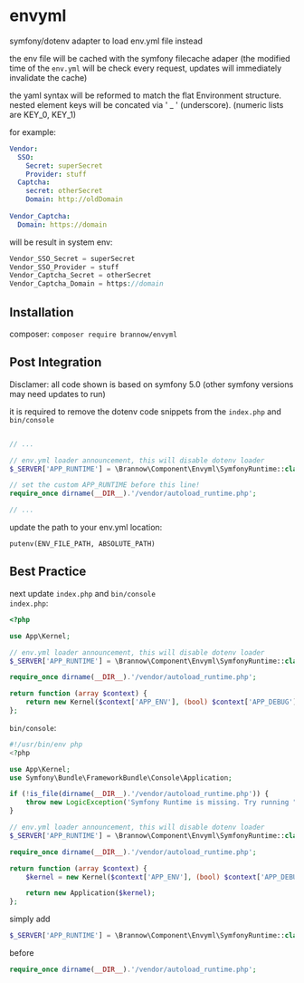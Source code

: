 # envyml
symfony/dotenv adapter to load env.yml file instead

the env file will be cached with the symfony filecache adaper (the modified time of the `env.yml` will be check every request, updates will immediately invalidate the cache)

the yaml syntax will be reformed to match the flat Environment structure.
nested element keys will be concated via ' _ ' (underscore). (numeric lists are KEY_0, KEY_1)

for example: 
```yaml
Vendor:
  SSO:
    Secret: superSecret
    Provider: stuff
  Captcha:
    secret: otherSecret
    Domain: http://oldDomain
    
Vendor_Captcha:
  Domain: https://domain
```
will be result in system env:
```php
Vendor_SSO_Secret = superSecret
Vendor_SSO_Provider = stuff
Vendor_Captcha_Secret = otherSecret
Vendor_Captcha_Domain = https://domain
```

## Installation 

composer: `composer require brannow/envyml`

## Post Integration

Disclamer: all code shown is based on symfony 5.0 (other symfony versions may need updates to run)

it is required to remove the dotenv code snippets from the `index.php` and `bin/console`


```php

// ...

// env.yml loader announcement, this will disable dotenv loader
$_SERVER['APP_RUNTIME'] = \Brannow\Component\Envyml\SymfonyRuntime::class;

// set the custom APP_RUNTIME before this line!
require_once dirname(__DIR__).'/vendor/autoload_runtime.php';

// ...

```

update the path to your env.yml location: 
```
putenv(ENV_FILE_PATH, ABSOLUTE_PATH)
```



## Best Practice

next update `index.php` and `bin/console`     
`index.php`:
```php
<?php

use App\Kernel;

// env.yml loader announcement, this will disable dotenv loader
$_SERVER['APP_RUNTIME'] = \Brannow\Component\Envyml\SymfonyRuntime::class;

require_once dirname(__DIR__).'/vendor/autoload_runtime.php';

return function (array $context) {
    return new Kernel($context['APP_ENV'], (bool) $context['APP_DEBUG']);
};
```

`bin/console`:
```php
#!/usr/bin/env php
<?php

use App\Kernel;
use Symfony\Bundle\FrameworkBundle\Console\Application;

if (!is_file(dirname(__DIR__).'/vendor/autoload_runtime.php')) {
    throw new LogicException('Symfony Runtime is missing. Try running "composer require symfony/runtime".');
}

// env.yml loader announcement, this will disable dotenv loader
$_SERVER['APP_RUNTIME'] = \Brannow\Component\Envyml\SymfonyRuntime::class;

require_once dirname(__DIR__).'/vendor/autoload_runtime.php';

return function (array $context) {
    $kernel = new Kernel($context['APP_ENV'], (bool) $context['APP_DEBUG']);

    return new Application($kernel);
};
```

simply add 
```php
$_SERVER['APP_RUNTIME'] = \Brannow\Component\Envyml\SymfonyRuntime::class;
```            
before
```php
require_once dirname(__DIR__).'/vendor/autoload_runtime.php';
```

